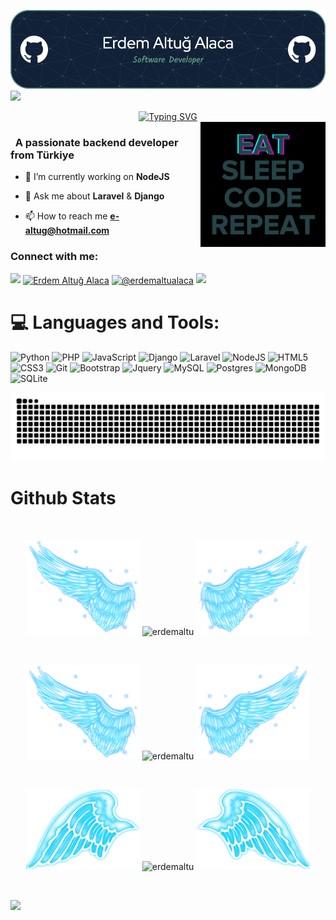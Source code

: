 ![MasterHead](https://github.com/erdemaltu/erdemaltu/blob/main/img/github-banner.jpg)
![](https://komarev.com/ghpvc/?username=erdemaltu&color=blue)
<div align="center">
 <a href="https://github.com/erdemaltu">
  <img src="https://readme-typing-svg.demolab.com?font=Fira+Code&size=28&duration=3000&pause=500&center=true&vCenter=true&width=435&lines=%e2%9c%a8+Erdem+Altuğ+Alaca+%e2%9c%a8;%f0%9f%93%9a+Software+Developer+%f0%9f%92%bb;Welcome+To+My+Profile+%f0%9f%91%80" alt="Typing SVG" />
 </a>
</div>

<img src="https://github.com/erdemaltu/erdemaltu/blob/main/img/EatSleepCodeRepeat.gif" alt="Coding" width=200 height=200 align="right">


<h3 align="left">&nbsp; A passionate backend developer from Türkiye</h3>

- 🔭 I’m currently working on **NodeJS**

- 💬 Ask me about **Laravel** & **Django**

- 📫 How to reach me **e-altug@hotmail.com**

<h3 align="left">Connect with me:</h3>
<p align="left">
  <a href="https://github.com/404"><img src="https://user-images.githubusercontent.com/73097560/115834477-dbab4500-a447-11eb-908a-139a6edaec5c.gif"></a>
<a href="https://linkedin.com/in/erdemaltugalaca" target="blank"><img align="center" src="https://raw.githubusercontent.com/rahuldkjain/github-profile-readme-generator/master/src/images/icons/Social/linked-in-alt.svg" alt="Erdem Altuğ Alaca" height="30" width="40" /></a>
<a href="https://medium.com/@erdemaltualaca" target="blank"><img align="center" src="https://raw.githubusercontent.com/rahuldkjain/github-profile-readme-generator/master/src/images/icons/Social/medium.svg" alt="@erdemaltualaca" height="30" width="40" /></a>
<a href="https://github.com/404"><img src="https://user-images.githubusercontent.com/73097560/115834477-dbab4500-a447-11eb-908a-139a6edaec5c.gif"></a>
</p>



<!--
<details>
  <summary>:zap: GitHub Stats</summary> 
-->
# 💻 Languages and Tools:
![Python](https://img.shields.io/badge/python-3670A0?style=for-the-badge&logo=python&logoColor=ffdd54)
![PHP](https://img.shields.io/badge/php-%23777BB4.svg?style=for-the-badge&logo=php&logoColor=white)
![JavaScript](https://img.shields.io/badge/javascript-%23323330.svg?style=for-the-badge&logo=javascript&logoColor=%23F7DF1E)
![Django](https://img.shields.io/badge/django-%23092E20.svg?style=for-the-badge&logo=django&logoColor=white)
![Laravel](https://img.shields.io/badge/laravel-%23FF2D20.svg?style=for-the-badge&logo=laravel&logoColor=white)
![NodeJS](https://img.shields.io/badge/node.js-6DA55F?style=for-the-badge&logo=node.js&logoColor=white)
![HTML5](https://img.shields.io/badge/html5-%23E34F26.svg?style=for-the-badge&logo=html5&logoColor=white)
![CSS3](https://img.shields.io/badge/css3-%231572B6.svg?style=for-the-badge&logo=css3&logoColor=white)
![Git](https://img.shields.io/badge/git-%23F05033.svg?style=for-the-badge&logo=git&logoColor=white)
![Bootstrap](https://img.shields.io/badge/bootstrap-%23563D7C.svg?style=for-the-badge&logo=bootstrap&logoColor=white)
![Jquery](https://img.shields.io/badge/jQuery-%230769AD.svg?logo=jquery&style=for-the-badge&logoColor=white)
![MySQL](https://img.shields.io/badge/mysql-%2300f.svg?style=for-the-badge&logo=mysql&logoColor=white)
![Postgres](https://img.shields.io/badge/postgres-%23316192.svg?style=for-the-badge&logo=postgresql&logoColor=white)
![MongoDB](https://img.shields.io/badge/MongoDB-%234ea94b.svg?style=for-the-badge&logo=mongodb&logoColor=white)
![SQLite](https://img.shields.io/badge/sqlite-%2307405e.svg?style=for-the-badge&logo=sqlite&logoColor=white)


<picture>
  <source media="(prefers-color-scheme: dark)" srcset="https://raw.githubusercontent.com/erdemaltu/erdemaltu/output/github-contribution-grid-snake-dark.svg">
  <source media="(prefers-color-scheme: light)" srcset="https://raw.githubusercontent.com/erdemaltu/erdemaltu/output/github-contribution-grid-snake.svg">
  <img alt="github contribution grid snake animation" src="https://raw.githubusercontent.com/erdemaltu/erdemaltu/output/github-contribution-grid-snake.svg">
</picture>



# Github Stats

 <br />
 
  <p align="center">
  <a>
    <img heigth="160" width="182" src="https://github.com/erdemaltu/erdemaltu/blob/main/img/Bird%20Wing%20Left.png">
      <img align="center" src="https://github-readme-stats.vercel.app/api?username=erdemaltu&theme=material-palenight&hide_border=false&include_all_commits=false&count_private=false" alt="erdemaltu" />
    <img heigth="160" width="182" src="https://github.com/erdemaltu/erdemaltu/blob/main/img/Bird%20Wing%20Right.png">
  </a>
</p>

<br />


 
 <p align="center">
  <a>
    <img heigth="160" width="182" src="https://github.com/erdemaltu/erdemaltu/blob/main/img/Bird%20Wing%20Left.png">
    <img align="center" src="https://github-readme-streak-stats.herokuapp.com/?user=erdemaltu&theme=material-palenight&hide_border=false" alt="erdemaltu" width="55%" />
    <img heigth="160" width="182" src="https://github.com/erdemaltu/erdemaltu/blob/main/img/Bird%20Wing%20Right.png">
  </a>
</p>

 
 <br />
 
  
  
  <p align="center">
  <a>
    <img heigth="160" width="182" src="https://github.com/erdemaltu/erdemaltu/blob/main/img/Bird%20Wing%20Bottom%20Left.png">
    <img align="center" src="https://github-readme-stats.vercel.app/api/top-langs/?username=erdemaltu&theme=material-palenight&hide_border=false&include_all_commits=false&count_private=false&layout=compact" alt="erdemaltu"/>
    <img heigth="160" width="182" src="https://github.com/erdemaltu/erdemaltu/blob/main/img/Bird%20Wing%20Bottom%20Right.png">
  </a>
</p>
 
  
  
 <!--
 [![Top Langs](https://github-readme-stats.vercel.app/api/top-langs/?username=erdemaltu&layout=compact&langs_count=25&title_color=0000ee&text_color=ffffff&bg_color=000000&hide_border=true)](https://github.com/erdemaltu/github-readme-stats)
-->


<br />

![](https://github-profile-trophy.vercel.app/?username=erdemaltu&theme=dracula&no-frame=false&no-bg=false&margin-w=4)


<br />


<br />


<!--
</details>
-->

<!--
<details>
   <summary>:zap: Languages and Tools</summary>
 -->
